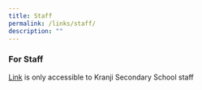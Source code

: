 ```yaml
---
title: Staff
permalink: /links/staff/
description: ""
---
```


### For Staff

[Link](https://sites.google.com/moe.edu.sg/ksslinksforstaff/home?pli=1#h.kjcvndohbm9g) is only accessible to Kranji Secondary School staff